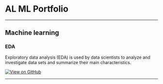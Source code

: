 # AL ML Portfolio
---
## Machine learning

### EDA

Exploratory data analysis (EDA) is used by data scientists to analyze and investigate data sets and summarize their main characteristics.

[![View on GitHub](https://devopedia.org/images/article/75/1899.1595429899.png)](https://github.com/zeeamber/EDA)

---
